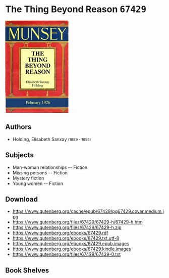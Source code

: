 # The Thing Beyond Reason <kbd>67429</kbd>

![](./cover.medium.jpg "")

## Authors


 - Holding, Elisabeth Sanxay <small>(1889 - 1955)</small>

## Subjects


 - Man-woman relationships -- Fiction
 - Missing persons -- Fiction
 - Mystery fiction
 - Young women -- Fiction

## Download


 - https://www.gutenberg.org/cache/epub/67429/pg67429.cover.medium.jpg
 - https://www.gutenberg.org/files/67429/67429-h/67429-h.htm
 - https://www.gutenberg.org/files/67429/67429-h.zip
 - https://www.gutenberg.org/ebooks/67429.rdf
 - https://www.gutenberg.org/ebooks/67429.txt.utf-8
 - https://www.gutenberg.org/ebooks/67429.epub.images
 - https://www.gutenberg.org/ebooks/67429.kindle.images
 - https://www.gutenberg.org/files/67429/67429-0.txt

## Book Shelves


